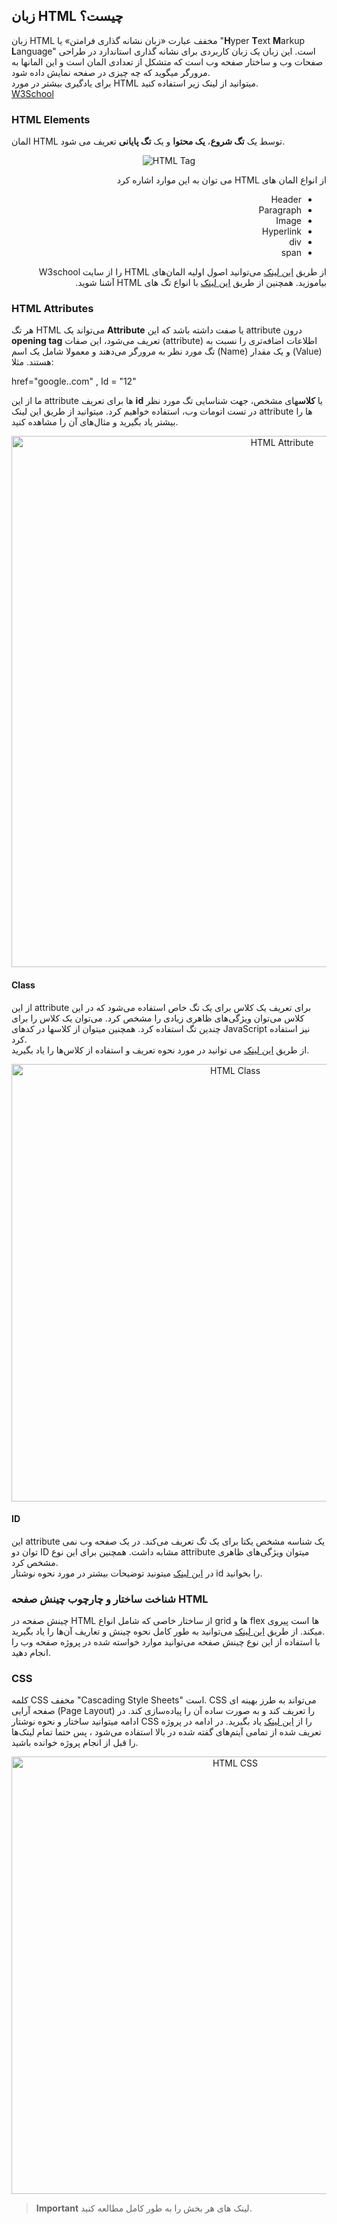 ## زبان HTML چیست؟

<p>

زبان
HTML
مخفف عبارت «زبان نشانه گذاری فرامتن» یا 
"**H**yper **T**ext **M**arkup **L**anguage"
است. این زبان یک زبان کاربردی برای نشانه گذاری استاندارد در طراحی صفحات وب و ساختار صفحه وب است که متشکل از تعدادی المان است و این المانها به مرورگر میگوید که چه چیزی در صفحه نمایش داده شود.<br>
برای یادگیری بیشتر در مورد HTML میتوانید از لینک زیر استفاده کنید. <br>
[W3School](https://www.w3schools.com/whatis/whatis_html.asp)
</p>

### HTML Elements
<p>

المان 
HTML
توسط یک **تگ شروع**، **یک محتوا** و یک **تگ پایانی** تعریف می شود.

</p>

<div style="text-align:center">
    <img src="https://assets.digitalocean.com/django_gunicorn_nginx_2004/articles/new_learners/html-element-diagram.png" alt="HTML Tag">
</div>

<div dir="rtl">
<p>

از انواع المان های 
HTML
می توان به این موارد اشاره کرد 

- Header
- Paragraph 
- Image
- Hyperlink
- div
- span

</p>
<p>

از طریق [این لینک](https://www.w3schools.com/html/html_elements.asp) می‌توانید اصول اولیه المان‌های 
HTML
را از سایت 
W3school
بیاموزید.
همچنین از طریق [این لینک](https://www.w3schools.com/tags/default.asp) با انواع تگ های 
HTML
آشنا شوید. 

</p>
</div>

### HTML Attributes

<p>

هر تگ 
HTML
می‌تواند یک 
**Attribute**
یا صفت داشته باشد که این 
attribute
درون 
**opening tag**
تعریف می‌شود، این صفات 
(attribute)
اطلاعات اضافه‌تری را نسبت به تگ مورد نظر به مرورگر می‌دهند و معمولا شامل یک اسم 
(Name)
و یک مقدار 
(Value)
هستند. مثلا:

href="google..com" , Id = "12"

ما از این 
attribute
ها برای تعریف 
**id**
یا **کلاس**های مشخص، جهت شناسایی تگ مورد نظر در تست اتومات وب، استفاده خواهیم کرد.
میتوانید از طریق این لینک 
attribute
ها را بیشتر یاد بگیرید و مثال‌های آن را مشاهده کنید.

</p>

<div style="text-align:center">
    <img src="https://web-dev.imgix.net/image/cGQxYFGJrUUaUZyWhyt9yo5gHhs1/17yQeLEUX6s88IbDJreQ.png" alt="HTML Attribute" width="850px">
</div>

#### Class

<p>

از این 
attribute
برای تعریف یک کلاس برای یک تگ خاص استفاده می‌شود که در این کلاس می‌توان ویژگی‌های ظاهری زیادی را مشخص کرد. می‌توان یک کلاس را برای چندین تگ استفاده کرد. همچنین میتوان از کلاسها در کدهای 
JavaScript
نیز استفاده کرد.<br>
از طریق [این لینک](https://www.w3schools.com/html/html_classes.asp) می توانید در مورد نحوه تعریف و استفاده از کلاس‌ها را یاد بگیرید.

</p>

<div style="text-align:center">
    <img src="https://dotnettutorials.net/wp-content/uploads/2021/10/word-image-146.png" alt="HTML Class" width="700px">
</div>

#### ID

<p>

این 
attribute
یک شناسه مشخص یکتا برای یک تگ تعریف می‌کند. در یک صفحه وب نمی توان دو 
ID
مشابه داشت. همچنین برای این نوع 
attribute
میتوان ویژگی‌های ظاهری مشخص کرد. <br>
در [این لینک](https://www.w3schools.com/html/html_id.asp) میتونید توضیحات بیشتر در مورد نحوه نوشتار 
id
 را بخوانید.

</p>

### شناخت ساختار و چارچوب چینش صفحه HTML

<p>

چینش صفحه در 
HTML
از ساختار خاصی که شامل انواع 
grid
ها و 
flex
ها است پیروی میکند.
از طریق [این لینک](https://css-tricks.com/snippets/css/a-guide-to-flexbox/) می‌توانید به طور کامل نحوه چینش‌ و تعاریف آن‌ها را یاد بگیرید. <br>
با استفاده از این نوع چینش صفحه می‌توانید موارد خواسته شده در پروژه صفحه وب را انجام دهید.

</p>

### CSS

<p>

کلمه 
CSS
مخفف 
"Cascading Style Sheets"
است. 
CSS
می‌تواند به طرز بهینه ای صفحه آرایی 
(Page Layout)
را تعریف کند و به صورت ساده آن را  پیاده‌سازی کند.
در ادامه میتوانید  ساختار و نحوه نوشتار 
CSS را از [این لینک](https://www.w3schools.com/html/html_css.asp) یاد بگیرید.
در ادامه در پروژه تعریف شده از تمامی آیتم‌های گفته شده در بالا استفاده می‌شود ، پس حتما تمام لینک‌ها را قبل از انجام پروژه خوانده باشید.

</p>

<div style="text-align:center">
    <img src="https://www.bu.edu/lernet/artemis/years/2020/projects/FinalPresentations/HTML/csscode.jpg" alt="HTML CSS" width="700px">
</div>

> **Important**
> لینک های هر بخش را به طور کامل مطالعه کنید.